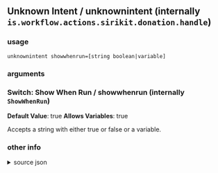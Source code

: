 
## Unknown Intent / unknownintent (internally `is.workflow.actions.sirikit.donation.handle`)




### usage
`unknownintent showwhenrun=[string boolean|variable]`

### arguments
### Switch: Show When Run / showwhenrun (internally `ShowWhenRun`)
**Default Value**: true
**Allows Variables**: true


Accepts a string with either true or false
or a variable.

### other info

<details><summary>source json</summary>
```json
{
	"ActionClass": "WFHandleDonatedIntentAction",
	"Discoverable": false,
	"InputPassthrough": true,
	"Name": "Unknown Intent",
	"Parameters": [
		{
			"Class": "WFSwitchParameter",
			"DefaultValue": true,
			"Key": "ShowWhenRun",
			"Label": "Show When Run"
		}
	]
}
```
</details>
